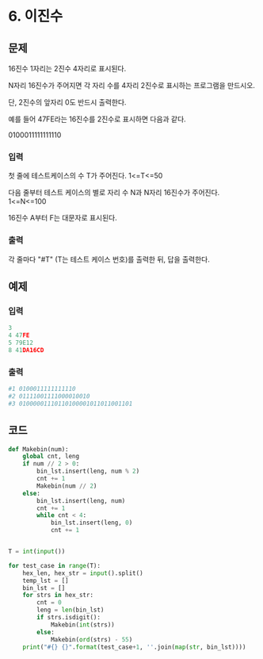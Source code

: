 # 6. 이진수

## 문제

16진수 1자리는 2진수 4자리로 표시된다.

N자리 16진수가 주어지면 각 자리 수를 4자리 2진수로 표시하는 프로그램을 만드시오.

단, 2진수의 앞자리 0도 반드시 출력한다.

예를 들어 47FE라는 16진수를 2진수로 표시하면 다음과 같다.

0100011111111110



### 입력

첫 줄에 테스트케이스의 수 T가 주어진다. 1<=T<=50

다음 줄부터 테스트 케이스의 별로 자리 수 N과 N자리 16진수가 주어진다. 1<=N<=100

16진수 A부터 F는 대문자로 표시된다.



### 출력

각 줄마다 "#T" (T는 테스트 케이스 번호)를 출력한 뒤, 답을 출력한다.



## 예제

### 입력

```python
3
4 47FE
5 79E12
8 41DA16CD
```



### 출력

```python
#1 0100011111111110
#2 01111001111000010010
#3 01000001110110100001011011001101
```



## 코드

```python
def Makebin(num):
    global cnt, leng
    if num // 2 > 0:
        bin_lst.insert(leng, num % 2)
        cnt += 1
        Makebin(num // 2)
    else:
        bin_lst.insert(leng, num)
        cnt += 1
        while cnt < 4:
            bin_lst.insert(leng, 0)
            cnt += 1


T = int(input())

for test_case in range(T):
    hex_len, hex_str = input().split()
    temp_lst = []
    bin_lst = []
    for strs in hex_str:
        cnt = 0
        leng = len(bin_lst)
        if strs.isdigit():
            Makebin(int(strs))
        else:
            Makebin(ord(strs) - 55)
    print("#{} {}".format(test_case+1, ''.join(map(str, bin_lst))))
```
